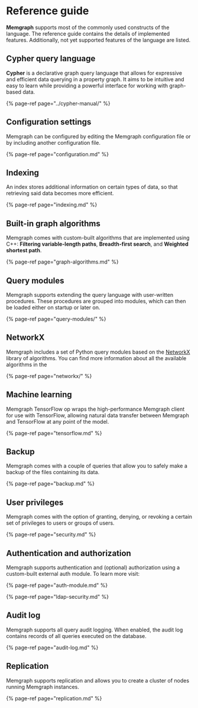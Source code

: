 # Reference guide

**Memgraph** supports most of the commonly used constructs of the language. The reference guide contains the details of implemented features. Additionally, not yet supported features of the language are listed.

## Cypher query language

**Cypher** is a declarative graph query language that allows for expressive and efficient data querying in a property graph. It aims to be intuitive and easy to learn while providing a powerful interface for working with graph-based data.

{% page-ref page="../cypher-manual/" %}

## Configuration settings

Memgraph can be configured by editing the Memgraph configuration file or by including another configuration file.

{% page-ref page="configuration.md" %}

## Indexing

An index stores additional information on certain types of data, so that retrieving said data becomes more efficient.

{% page-ref page="indexing.md" %}

## Built-in graph algorithms

Memgraph comes with custom-built algorithms that are implemented using C++: **Filtering variable-length paths**, **Breadth-first search**, and **Weighted shortest path**.

{% page-ref page="graph-algorithms.md" %}

## Query modules

Memgraph supports extending the query language with user-written procedures. These procedures are grouped into modules, which can then be loaded either on startup or later on.

{% page-ref page="query-modules/" %}

## NetworkX

Memgraph includes a set of Python query modules based on the [NetworkX](https://networkx.github.io/) library of algorithms. You can find more information about all the available algorithms in the

{% page-ref page="networkx/" %}

## Machine learning

Memgraph TensorFlow op wraps the high-performance Memgraph client for use with TensorFlow, allowing natural data transfer between Memgraph and TensorFlow at any point of the model.

{% page-ref page="tensorflow.md" %}

## Backup

Memgraph comes with a couple of queries that allow you to safely make a backup of the files containing its data.

{% page-ref page="backup.md" %}

## User privileges

Memgraph comes with the option of granting, denying, or revoking a certain set of privileges to users or groups of users.

{% page-ref page="security.md" %}

## Authentication and authorization

Memgraph supports authentication and \(optional\) authorization using a custom-built external auth module. To learn more visit:

{% page-ref page="auth-module.md" %}

{% page-ref page="ldap-security.md" %}

## Audit log

Memgraph supports all query audit logging. When enabled, the audit log contains records of all queries executed on the database.

{% page-ref page="audit-log.md" %}

## Replication

Memgraph supports replication and allows you to create a cluster of nodes running Memgraph instances.

{% page-ref page="replication.md" %}

